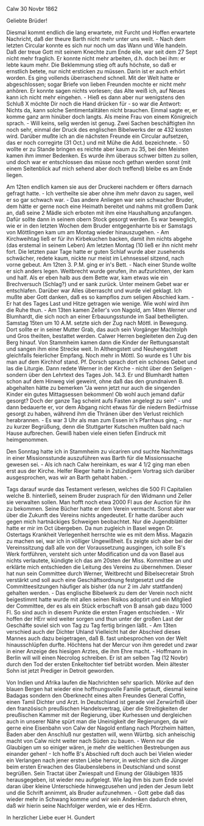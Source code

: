 <Barth gestorben> Calw 30 Novbr 1862

Geliebte Brüder!

Diesmal kommt endlich die lang erwartete, mit Furcht und Hoffen erwartete Nachricht, daß der theure Barth nicht mehr unter uns weilt. - Nach dem letzten Circular konnte es sich nur noch um das Wann und Wie handeln. Daß der treue Gott mit seinem Knechte zum Ende eile, war seit dem 27 Sept nicht mehr fraglich. Er konnte nicht mehr arbeiten, d.h. doch bei ihm: er lebte kaum mehr. Die Beklemmung stieg oft aufs höchste, so daß er ernstlich betete, nur nicht ersticken zu müssen. Darin ist er auch erhört worden. Es ging vollends überraschend schnell. Mit der Welt hatte er abgeschlossen; sogar Briefe von lieben Freunden mochte er nicht mehr anhören. Er konnte sagen nichts vorlesen; das Alte weiß ich, auf Neues kann ich nicht mehr eingehen. - Hieß es dann aber nur wenigstens den Schluß X möchte Dir noch die Hand drücken für - so war die Antwort: Nichts da, kann solche Sentimentalitäten nicht brauchen. Einmal sagte er, er komme ganz arm hinüber doch langts. Als meine Frau von einem Königreich sprach. - Will keins, selig werden ist genug. Zwei Sachen beschäftigten ihn noch sehr, einmal der Druck des englischen Bibelwerks der œ 432 kosten wird. Darüber mußte ich an die nächsten Freunde ein Circular aufsetzen, das er noch corregirte (31 Oct.) und mit Mühe die Add. bezeichnete. - 50 wollte er zu Stande bringen es reichte aber kaum zu 35, bei den Meisten kamen ihm immer Bedenken. Es wurde ihm überaus schwer bitten zu sollen, und doch war er entschlossen das müsse noch gethan werden sonst (mit einem Seitenblick auf mich sehend aber doch treffend) bleibe es am Ende liegen.

Am 12ten endlich kamen sie aus der Druckerei nachdem er öfters darnach gefragt hatte. - Ich vertheilte sie aber ohne ihm mehr davon zu sagen, weil er so gar schwach war. - Das andere Anliegen war sein schwacher Bruder, dem hätte er gerne noch eine Heimath bereitet und nahms mit großem Dank an, daß seine 2 Mädle sich erboten mit ihm eine Haushaltung anzufangen. Dafür sollte dann in seinem obern Stock gesorgt werden. Es war beweglich, wie er in den letzten Wochen dem Bruder entgegenharrte bis er Samstags von Möttlingen kam um am Montag wieder hinauszugehen. - Am Kirchweihtag ließ er für ihn Kirbekuchen backen, damit ihm nichts abgehe (das erstemal in seinem Leben) Am letzten Montag (10 ließ er ihn nicht mehr fort. Die letzten paar Tage hatte er guten Schlaf wurde aber zusehends schwächer, redete kaum, nickte nur meist im Lehnsessel sitzend, nach vorne gebeut. Am 12ten 3. P.M. ging er in's Bett. - Nach einer Stunde wollte er sich anders legen. Weitbrecht wurde gerufen, ihn aufzurichten, der kam und half. Als er eben halb aus dem Bette war, kam etwas wie ein Brechversuch (Schlag?) und er sank zurück. Unter meinem Gebet war er entschlafen. Darüber war Alles überrascht und wurde viel geklagt. Ich mußte aber Gott danken, daß es so kampflos zum seligen Abschied kam. - Er hat des Tages Last und Hitze getragen wie wenige. Wie wohl wird ihm die Ruhe thun. - Am 13ten kamen Zeller's von Nagold, am 14ten Werner und Blumhardt, die sich noch an einer Erbauungsstunde im Saal betheiligten. Samstag 15ten um 10 A.M. setzte sich der Zug nach Möttl. in Bewegung. Dort sollte er in seiner Mutter Grab, das auch sein Vorgänger Machtolph und Gros theilten, bestattet werden. Calwer Herren begleiteten den Zug den Berg hinauf. Von Stammheim kamen dann die Kinder der Rettungsanstalt und sangen ihm eine Strecke weit. In Althengstett und Neuhengstett gleichfalls feierlicher Empfang. Noch mehr in Möttl. So wurde es 1 Uhr bis man auf dem Kirchhof stand. Pf. Dorsch sprach dort ein schönes Gebet und las die Liturgie. Dann redete Werner in der Kirche - nicht über den Seligen - sondern über den Lehrtext des Tages Joh. 14.3. Er und Blumhardt hatten schon auf dem Hinweg viel geweint, ohne daß das den grundnaiven B. abgehalten hätte zu bemerken "Ja wenn jetzt nur auch die singenden Kinder ein gutes Mittagsessen bekommen! Ob wohl auch jemand dafür gesorgt? Doch der ganze Tag scheint aufs Fasten angelegt zu sein" - und dann bedauerte er, vor dem Abgang nicht etwas für die niedern Bedürfnisse gesorgt zu haben, während ihm die Thränen über den Verlust reichlich herabrannen. - Es war 3 Uhr als man zum Essen in's Pfarrhaus ging, - nur zu kurzer Begrüßung, denn die Stuttgarter Kutschen mußten bald nach Hause aufbrechen. Gewiß haben viele einen tiefen Eindruck mit heimgenommen.

Den Sonntag hatte ich in Stammheim zu vicariren und suchte Nachmittags in einer Missionsstunde auszuführen was Barth für die Missionssache gewesen sei. - Als ich nach Calw hereinkam, es war 4 1/2 ging man eben erst aus der Kirche. Helfer Rieger hatte in 2stündigem Vortrag sich darüber ausgesprochen, was wir an Barth gehabt haben. -

Tags darauf wurde das Testament verlesen, welches die 500 Fl Capitalien welche B. hinterließ, seinem Bruder zusprach für den Widmann und Zeller sie verwalten sollen. Man hofft noch etwa 2000 Fl aus der Auction für ihn zu bekommen. Seine Bücher hatte er dem Verein vermacht. Sonst aber war über die Zukunft des Vereins nichts angedeutet. Er hatte darüber auch gegen mich hartnäckiges Schweigen beobachtet. Nur die Jugendblätter hatte er mir im Oct übergeben. Da nun zugleich in Basel wegen Dr. Ostertags Krankheit Verlegenheit herrschte wie es mit dem Miss. Magazin zu machen sei, war ich in völliger Ungewißheit. Es zeigte sich aber bei der Vereinssitzung daß alle von der Voraussetzung ausgingen, ich solle B's Werk fortführen, versteht sich unter Modification und da von Basel aus nichts verlautete, kündigte ich das am 20sten der Miss. Kommittee an und erklärte mich entschieden die Leitung des Vereins zu übernehmen. Dieser hat nun sein Committee durch Werner, Weitbrecht und Bibelsecretair Stroh verstärkt und soll auch eine Geschäftsordnung festgesetzt und die Committeesitzungen häufiger als bisher (da nur 2 im Jahr stattfanden) gehalten werden. - Das englische Bibelwerk zu dem der Verein noch nicht beigestimmt hatte wurde mit allen seinen Risikos adoptirt und ein Mitglied der Committee, der es als ein Stück erbschaft von B ansah gab dazu 1000 Fl. So sind auch in diesem Punkte die ersten Fragen entschieden. - Wir hoffen der HErr wird weiter sorgen und thun unter der großen Last der Geschäfte soviel sich von Tag zu Tag fertig bringen läßt. - Am 13ten verschied auch der Dichter Uhland Vielleicht hat der Abschied dieses Mannes auch dazu beigetragen, daß B. fast unbesprochen von der Welt hinausschlüpfen durfte. Höchtens hat der Mercur von ihm geredet und zwar in einer Anzeige des hiesigen Arztes, die ihm Ehre macht. - Hoffmann in Berlin will will einen Necrolog schreiben. Er ist am selben Tag (12 Novbr) durch den Tod der ersten Enkeltochter tief betrübt worden. Mein ältester Sohn ist jetzt Prediger in Detroit geworden.

Von Indien und Afrika laufen die Nachrichten sehr sparlich. Mörike auf den blauen Bergen hat wieder eine hoffnungsvolle Familie getauft, diesmal keine Badagas sondern den Oberknecht eines alten Freundes General Coffin, einen Tamil Dichter und Arzt. In Deutschland ist gerade viel Zerwürfniß über den französisch preußischen Handelsvertrag, über die Streitigkeiten der preußischen Kammer mit der Regierung, über Kurhessen und dergleichen auch in unserer Nähe spürt man die Uneinigkeit der Regierungen, da wir gerne eine Eisenbahn von Calw der Nagold entlang nach Pforzheim hätten, Baden aber den Anschluß nur gestatten will, wenn Würtbg. sich anheischig macht von Calw nicht weiter nach Süden zu bauen. - Wenn nur die Glaubigen um so einiger wären, je mehr die weltlichen Bestrebungen aus einander gehen! - Ich hoffe B's Abschied ruft doch auch bei Vielen wieder ein Verlangen nach jener ersten Liebe hervor, in welcher sich die Jünger beim ersten Erwachen des Glaubenslebens in Deutschland und sonst begrüßen. Sein Tractat über Zwiespalt und Einung der Gläubigen 1835 herausgegeben, ist wieder neu aufgelegt. Wie lag ihm bis zum Ende soviel daran über kleine Unterschiede hinwegzusehen und jeden der Jesum liebt und die Schrift annimmt, als Bruder aufzunehmen. - Gott gebe daß das wieder mehr in Schwang komme und wir sein Andenken dadurch ehren, daß wir hierin seine Nachfolger werden, wie er des HErrn.

 In herzlicher Liebe
 euer
 H. Gundert
